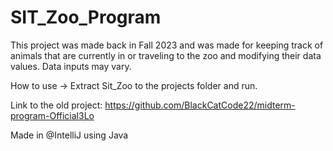 # SIT_Zoo_Program
This project was made back in Fall 2023 and was made for keeping track of animals that are currently in or traveling to the zoo and modifying their data values. Data inputs may vary.

How to use -> Extract Sit_Zoo to the projects folder and run.


Link to the old project: https://github.com/BlackCatCode22/midterm-program-Official3Lo

Made in @IntelliJ using Java
